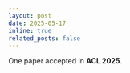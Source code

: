 ```yaml
---
layout: post
date: 2025-05-17
inline: true
related_posts: false
---
```


One paper accepted in **ACL 2025**.